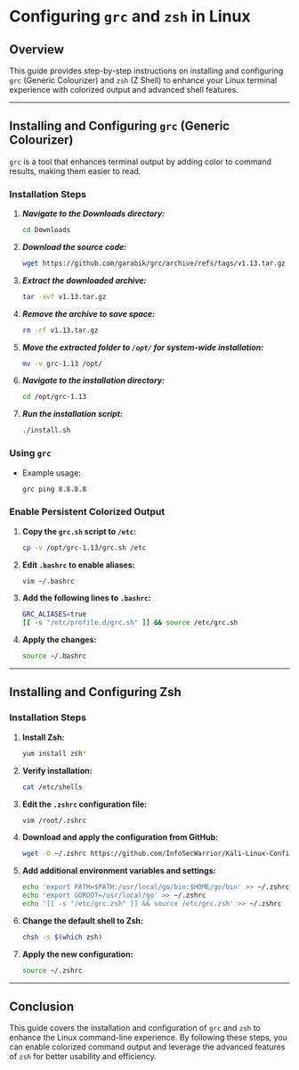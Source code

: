 # Configuring `grc` and `zsh` in Linux

## Overview

This guide provides step-by-step instructions on installing and configuring `grc` (Generic Colourizer) and `zsh` (Z Shell) to enhance your Linux terminal experience with colorized output and advanced shell features.

---

## Installing and Configuring `grc` (Generic Colourizer)

`grc` is a tool that enhances terminal output by adding color to command results, making them easier to read.

### **Installation Steps**

1. ***Navigate to the Downloads directory:***
   ```bash
   cd Downloads
   ```
2. ***Download the source code:***
   ```bash
   wget https://github.com/garabik/grc/archive/refs/tags/v1.13.tar.gz
   ```
3. ***Extract the downloaded archive:***
   ```bash
   tar -xvf v1.13.tar.gz
   ```
4. ***Remove the archive to save space:***
   ```bash
   rm -rf v1.13.tar.gz
   ```
5. ***Move the extracted folder to `/opt/` for system-wide installation:***
   ```bash
   mv -v grc-1.13 /opt/
   ```
6. ***Navigate to the installation directory:***
   ```bash
   cd /opt/grc-1.13
   ```
7. ***Run the installation script:***
   ```bash
   ./install.sh
   ```

### **Using `grc`**

- Example usage:
  ```bash
  grc ping 8.8.8.8
  ```

### **Enable Persistent Colorized Output**

1. **Copy the `grc.sh` script to `/etc`:**
   ```bash
   cp -v /opt/grc-1.13/grc.sh /etc
   ```
2. **Edit `.bashrc` to enable aliases:**
   ```bash
   vim ~/.bashrc
   ```
3. **Add the following lines to `.bashrc`:**
   ```bash
   GRC_ALIASES=true
   [[ -s "/etc/profile.d/grc.sh" ]] && source /etc/grc.sh
   ```
4. **Apply the changes:**
   ```bash
   source ~/.bashrc
   ```

---

## Installing and Configuring Zsh

### **Installation Steps**

1. **Install Zsh:**
   ```bash
   yum install zsh*
   ```
2. **Verify installation:**
   ```bash
   cat /etc/shells
   ```
3. **Edit the `.zshrc` configuration file:**
   ```bash
   vim /root/.zshrc
   ```
4. **Download and apply the configuration from GitHub:**
   ```bash
   wget -O ~/.zshrc https://github.com/InfoSecWarrior/Kali-Linux-Configuration/blob/main/.zshrc
   ```
5. **Add additional environment variables and settings:**
   ```bash
   echo 'export PATH=$PATH:/usr/local/go/bin:$HOME/go/bin' >> ~/.zshrc
   echo 'export GOROOT=/usr/local/go' >> ~/.zshrc
   echo '[[ -s "/etc/grc.zsh" ]] && source /etc/grc.zsh' >> ~/.zshrc
   ```
6. **Change the default shell to Zsh:**
   ```bash
   chsh -s $(which zsh)
   ```
7. **Apply the new configuration:**
   ```bash
   source ~/.zshrc
   ```

---

## Conclusion

This guide covers the installation and configuration of `grc` and `zsh` to enhance the Linux command-line experience. By following these steps, you can enable colorized command output and leverage the advanced features of `zsh` for better usability and efficiency.

